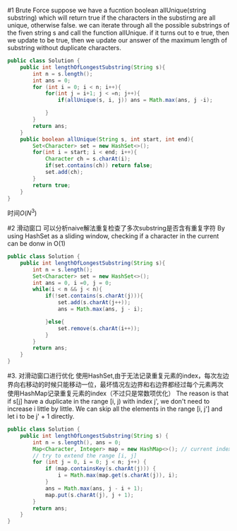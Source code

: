 #1 Brute Force 
suppose we have a fucntion boolean allUnique(string substring) which will return true if the characters in the substirng are all unique, otherwise
false. we can iterate through all the possible substrings of the fiven string s and call the function allUnique. if it turns out to e true, then we update 
to be true, then we update our answer of the maximum length of substring without duplicate characters.

```Java
public class Solution {
    public int lengthOfLongestSubstring(String s){
        int n = s.length();
        int ans = 0;
        for (int i = 0; i < n; i++){
            for(int j = i+1; j < =n; j++){
                if(allUnique(s, i, j)) ans = Math.max(ans, j -i);

            }
        }
        return ans;
    }
    public boolean allUnique(String s, int start, int end){
        Set<Character> set = new HashSet<>();
        for(int i = start; i < end; i++){
            Character ch = s.charAt(i);
            if(set.contains(ch)) return false;
            set.add(ch);
        }
        return true;
    }
}

```

时间$O(N^3)$


#2 滑动窗口
可以分析naive解法重复检查了多次substring是否含有重复字符
By using HashSet as a sliding window, checking if a character in the current can be donw in O(1)

```Java
public class Solution {
    public int lengthOfLongestSubstring(String s){
        int n = s.length();
        Set<Character> set = new HashSet<>();
        int ans = 0, i =0, j = 0;
        while(i < n && j < n){
            if(!set.contains(s.charAt(j))){
                set.add(s.charAt(j++));
                ans = Math.max(ans, j - i);

            }else{
                set.remove(s.charAt(i++));
            }
        }
        return ans;
    }
}
```

#3. 对滑动窗口进行优化
使用HashSet,由于无法记录重复元素的index，每次左边界向右移动的时候只能移动一位，最坏情况左边界和右边界都经过每个元素两次
使用HashMap记录重复元素的index（不过只是常数项优化）
The reason is that if s[j] have a duplicate in the range [i, j) with index j', we don't need to increase i little by little. We can skip all the elements in the range [i, j'] and let i to be j' + 1 directly.



```Java
public class Solution {
    public int lengthOfLongestSubstring(String s) {
        int n = s.length(), ans = 0;
        Map<Character, Integer> map = new HashMap<>(); // current index of character
        // try to extend the range [i, j]
        for (int j = 0, i = 0; j < n; j++) {
            if (map.containsKey(s.charAt(j))) {
                i = Math.max(map.get(s.charAt(j)), i);
            }
            ans = Math.max(ans, j - i + 1);
            map.put(s.charAt(j), j + 1);
        }
        return ans;
    }
}
```
